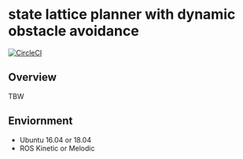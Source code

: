 # state lattice planner with dynamic obstacle avoidance

[![CircleCI](https://circleci.com/gh/Taka-Kazu/slp_doa.svg?style=svg)](https://circleci.com/gh/Taka-Kazu/slp_doa)

## Overview
TBW

## Enviornment
- Ubuntu 16.04 or 18.04
- ROS Kinetic or Melodic
